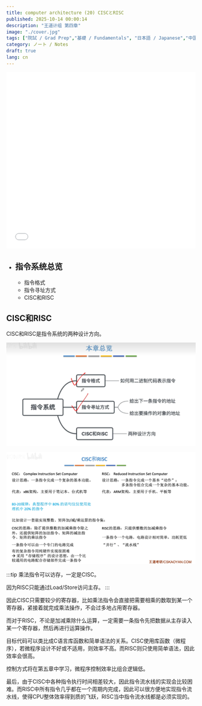 ```yaml
---
title: computer architecture (20) CISCとRISC
published: 2025-10-14 00:00:14
description: "王道计组 第四章"
image: "./cover.jpg"
tags: ["院試 / Grad Prep","基礎 / Fundamentals", "日本語 / Japanese","中国語 / Chinese"]
category: ノート / Notes
draft: true
lang: cn
---
```



<iframe width="100%" height="468" src="//player.bilibili.com/player.html?isOutside=true&aid=995248168&bvid=BV1ps4y1d73V&cid=1100486713&p=60"  crolling="no" border="0" frameborder="no" framespacing="0" allowfullscreen="true"></iframe>


- ## 指令系统总览
    - 指令格式
    - 指令寻址方式
    - CISC和RISC

## CISC和RISC

CISC和RISC是指令系统的两种设计方向。

 ![alt text](image.png)

 ![alt text](image-1.png)

:::tip
乘法指令可以访存，一定是CISC。

因为RISC只能通过Load/Store访问主存。
:::

因此CISC只需要较少的寄存器，比如乘法指令会直接把需要相乘的数取到某一个寄存器，紧接着就完成乘法操作，不会过多地占用寄存器。

而对于RISC，不论是加减乘除什么运算，一定需要一条指令先把数据从主存读入某一个寄存器，然后再进行运算操作。

目标代码可以类比成C语言库函数和简单语法的关系。CISC使用库函数（微程序），若微程序设计不好或不适用，则效率不高。而RISC则只使用简单语法，因此效率会很高。

控制方式将在第五章中学习，微程序控制效率比组合逻辑低。

最后，由于CISC中各种指令执行时间相差较大，因此指令流水线的实现会比较困难。而RISC中所有指令几乎都在一个周期内完成，因此可以很方便地实现指令流水线，使得CPU整体效率得到质的飞跃，RISC当中指令流水线都是必须实现的。



